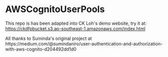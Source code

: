 # AWSCognitoUserPools

This repo is has been adapted into CK Loh's demo website, try it at: https://ckdfpbucket.s3.ap-southeast-1.amazonaws.com/index.html
<p></p>
All thanks to Suminda's original project at https://medium.com/@sumindaniro/user-authentication-and-authorization-with-aws-cognito-d204492dd1d0
